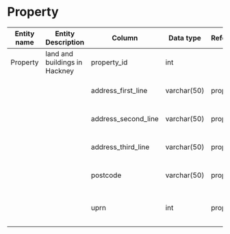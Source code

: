 # Property

| Entity name | Entity Description           | Column              | Data type   | References | Source | Nullable | Sensitive | Primary Key | Description                      |
|-------------|------------------------------|---------------------|-------------|------------|--------|----------|-----------|-------------|----------------------------------|
| Property    |  land and buildings in Hackney | property_id         | int         |            | Auto   | false    |           | true        | Primary key of table             |
|             |                              | address_first_line  | varchar(50) | property   |        | false    | true      |             | Property first line address      |
|             |                              | address_second_line | varchar(50) | property   |        | true     | true      |             | Property second line address     |
|             |                              | address_third_line  | varchar(50) | property   |        | true     | true      |             | Property third line address      |
|             |                              | postcode            | varchar(50) | property   |        | false    |           |             | Property address postcode        |
|             |                              | uprn                | int         | property   |        | false    |           |             | Unique property reference number |
